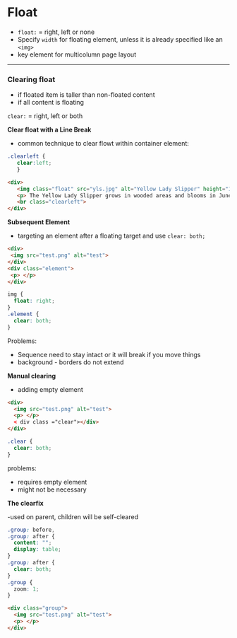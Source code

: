 
# Float

- `float:` = right, left or none
- Specify `width` for floating element, unless it is already specified like an `<img>` 
- key element for multicolumn page layout


---

### Clearing float

- if floated item is taller than non-floated content
- if all content is floating

`clear:` = right, left or both

**Clear float with a Line Break**

- common technique to clear flowt within container element:
 ```css
 .clearleft {
    clear:left;
    }
 ```
 ```html
 <div>
    <img class="float" src="yls.jpg" alt="Yellow Lady Slipper" height="100" width="100">
    <p> The Yellow Lady Slipper grows in wooded areas and blooms in June each year. The flower is a member of the orchid family. </p>
    <br class="clearleft">
 </div>
 ```

**Subsequent Element**

- targeting an element after a floating target and use `clear: both;`
```html
<div>
 <img src="test.png" alt="test">
</div>
<div class="element">
 <p> </p>
</div>
```
```css
img {
  float: right;
}
.element {
  clear: both;
}
```
Problems:
- Sequence need to stay intact or it will break if you move things
- background - borders do not extend

**Manual clearing**

- adding empty element 
```html
<div>
  <img src="test.png" alt="test">
  <p> </p>
  < div class ="clear"></div>
</div>
```
```css
.clear {
  clear: both;
}
```
problems:
- requires empty element
- might not be necessary

**The clearfix**

-used on parent, children will be self-cleared
```css
.group: before,
.group: after {
  content: "";
  display: table;
}
.group: after {
  clear: both;
}
.group {
  zoom: 1; 
}
```
```html
<div class="group">
  <img src="test.png" alt="test">
  <p> </p>
</div>
```
